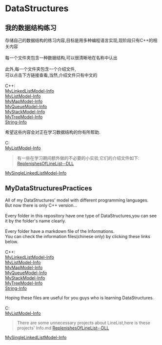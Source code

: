 # DataStructures
我的数据结构练习
------------------
存储自己的数据结构的练习内容,目标是用多种编程语言实现,现阶段只有C++的相关内容<br>
<br>
每一个文件夹包含一种数据结构,可以很清晰地在名称中认出<br>
<br>
此外,每一个文件夹包含一个介绍文件,<br>
可以点击下方链接查看,当然,介绍文件只有中文的<br>
<br>
C++:<br>
[MyLinkedListModel-Info](https://github.com/CyberYui/DataStructures/blob/master/C++/MyLinkedListModel/LinkedList.md)<br>
[MyListModel-Info](https://github.com/CyberYui/DataStructures/blob/master/C++/MyListModel/ListInfo.md)<br>
[MyMapModel-Info](https://github.com/CyberYui/DataStructures/blob/master/C++/MyMapModel/MapInfo.md)<br>
[MyQueueModel-Info](https://github.com/CyberYui/DataStructures/blob/master/C++/MyQueueModel/QueueInfo.md)<br>
[MyStackModel-Info](https://github.com/CyberYui/DataStructures/tree/master/C++/MyStackModel)<br>
[MyTreeModel-Info](https://github.com/CyberYui/DataStructures/tree/master/C++/MyTreeModel)<br>
[String-Info](https://github.com/CyberYui/DataStructures/blob/master/C++/MyOwnString/StringInfo.md)

希望这些内容会对正在学习数据结构的你有所帮助.
<br><br>
C:<br>
[MyListModel-Info](https://github.com/CyberYui/DataStructures/blob/master/C/MyOwnSequenceListModel_C/LinerList_C_Learning.md)<br>
>有一些在学习期间额外做的不必要的小实验,它们的介绍文件如下:
[ReplenishesOfLineList--DLL](https://github.com/CyberYui/DataStructures/blob/master/C/ReplenishesOfLineList/ReplenishesOfLineList_DLL.md)<br>

[MySingleLinkedListModel-Info](https://github.com/CyberYui/DataStructures/blob/master/C/MyOwnSingleLinkedList_C/SingleLinkedList_C_Learning.md)<br>

MyDataStructuresPractices
-----------------------
All of my DataStructures' model with different programming languages.<br>
But now there is only C++ version...<br>
<br>
Every folder in this repository have one type of DataStructures,you can see it by the folder's name clearly.<br>
<br>
Every folder have a markdown file of the Informations.<br>
You can check the information files(chinese only) by clicking these links below.<br>
<br>
C++:<br>
[MyLinkedListModel-Info](https://github.com/CyberYui/DataStructures/blob/master/C++/MyLinkedListModel/LinkedList.md)<br>
[MyListModel-Info](https://github.com/CyberYui/DataStructures/blob/master/C++/MyListModel/ListInfo.md)<br>
[MyMapModel-Info](https://github.com/CyberYui/DataStructures/blob/master/C++/MyMapModel/MapInfo.md)<br>
[MyQueueModel-Info](https://github.com/CyberYui/DataStructures/blob/master/C++/MyQueueModel/QueueInfo.md)<br>
[MyStackModel-Info](https://github.com/CyberYui/DataStructures/tree/master/C++/MyStackModel)<br>
[MyTreeModel-Info](https://github.com/CyberYui/DataStructures/tree/master/C++/MyTreeModel)<br>
[String-Info](https://github.com/CyberYui/DataStructures/blob/master/C++/MyOwnString/StringInfo.md)

Hoping these files are useful for you guys who is learning DataStructures.
<br><br>
C:<br>
[MyListModel-Info](https://github.com/CyberYui/DataStructures/blob/master/C/MyOwnSequenceListModel_C/LinerList_C_Learning.md)<br>
>There are some unnecessary projects about LineList,here is these projects' Info.md
[ReplenishesOfLineList--DLL](https://github.com/CyberYui/DataStructures/blob/master/C/ReplenishesOfLineList/ReplenishesOfLineList_DLL.md)<br>

[MySingleLinkedListModel-Info](https://github.com/CyberYui/DataStructures/blob/master/C/MyOwnSingleLinkedList_C/SingleLinkedList_C_Learning.md)<br>
